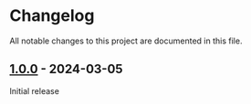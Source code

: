 # Changelog

All notable changes to this project are documented in this file.

## [1.0.0](https://github.com/VerifiedJoseph/vigilant/releases/tag/v1.0.0) - 2024-03-05

Initial release
